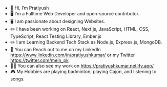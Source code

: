 - 👋 Hi, I’m Pratiyush
- 🖥️ I’m a Fulltime Web Developer and open-source contributor.
- 🖥️ I am passionate about designing Websites.
- ✏️ I have been working on React, Next.js, JavaScript, HTML, CSS, TypeScript, React Testing Library, Ember.js
- ✏️ I am Learning Backend Tech Stack as Node.js, Express.js, MongoDB.
- 📲 You can Reach out to me on my LinkedIn https://www.linkedin.com/in/pratiyushkumar/ or my Twitter https://twitter.com/mein_pk
- 🧑‍💼 You can also see my work on https://pratiyushkumar.netlify.app/
- 🎮 My Hobbies are playing badminton, playing Cajon, and listening to songs.

<!---
Pratiyushkumar/Pratiyushkumar is a ✨ special ✨ repository because its `README.md` (this file) appears on your GitHub profile.
You can click the Preview link to take a look at your changes.
--->
